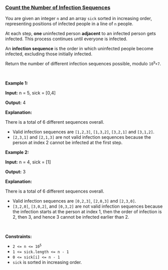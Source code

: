 ### [Count the Number of Infection Sequences](https://leetcode.com/problems/count-the-number-of-infection-sequences)

<p>You are given an integer <code>n</code> and an array <code>sick</code> sorted in increasing order, representing positions of infected people in a line of <code>n</code> people.</p>

<p>At each step, <strong>one </strong>uninfected person <strong>adjacent</strong> to an infected person gets infected. This process continues until everyone is infected.</p>

<p>An <strong>infection sequence</strong> is the order in which uninfected people become infected, excluding those initially infected.</p>

<p>Return the number of different infection sequences possible, modulo <code>10<sup>9</sup>+7</code>.</p>

<p>&nbsp;</p>
<p><strong class="example">Example 1:</strong></p>

<div class="example-block">
<p><strong>Input:</strong> <span class="example-io">n = 5, sick = [0,4]</span></p>

<p><strong>Output:</strong> <span class="example-io">4</span></p>

<p><strong>Explanation:</strong></p>

<p>There is a total of 6 different sequences overall.</p>

<ul>
	<li>Valid infection sequences are <code>[1,2,3]</code>, <code>[1,3,2]</code>, <code>[3,2,1]</code> and <code>[3,1,2]</code>.</li>
	<li><code>[2,3,1]</code> and <code>[2,1,3]</code> are not valid infection sequences because the person at index 2 cannot be infected at the first step.</li>
</ul>
</div>

<p><strong class="example">Example 2:</strong></p>

<div class="example-block">
<p><strong>Input:</strong> <span class="example-io">n = 4, sick = [1]</span></p>

<p><strong>Output:</strong> <span class="example-io">3</span></p>

<p><strong>Explanation:</strong></p>

<p>There is a total of 6 different sequences overall.</p>

<ul>
	<li>Valid infection sequences are <code>[0,2,3]</code>, <code>[2,0,3]</code> and <code>[2,3,0]</code>.</li>
	<li><code>[3,2,0]</code>, <code>[3,0,2]</code>, and <code>[0,3,2]</code> are not valid infection sequences because the infection starts at the person at index 1, then the order of infection is 2, then 3, and hence 3 cannot be infected earlier than 2.</li>
</ul>
</div>

<p>&nbsp;</p>
<p><strong>Constraints:</strong></p>

<ul>
	<li><code>2 &lt;= n &lt;= 10<sup>5</sup></code></li>
	<li><code>1 &lt;= sick.length &lt;= n - 1</code></li>
	<li><code>0 &lt;= sick[i] &lt;= n - 1</code></li>
	<li><code>sick</code> is sorted in increasing order.</li>
</ul>
